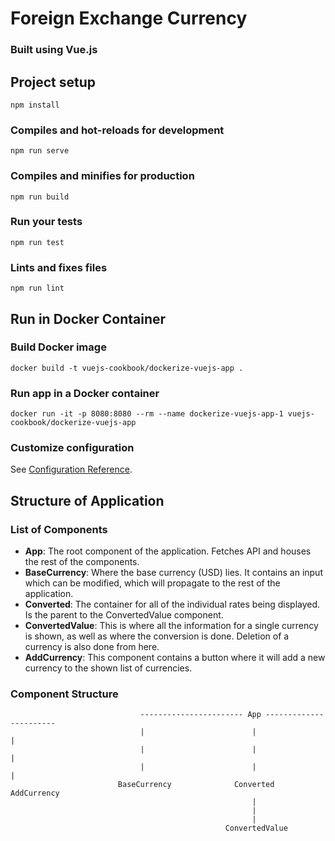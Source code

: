# Foreign Exchange Currency
### Built using Vue.js
## Project setup
```
npm install
```

### Compiles and hot-reloads for development
```
npm run serve
```

### Compiles and minifies for production
```
npm run build
```

### Run your tests
```
npm run test
```

### Lints and fixes files
```
npm run lint
```

## Run in Docker Container

### Build Docker image
```
docker build -t vuejs-cookbook/dockerize-vuejs-app .
```

### Run app in a Docker container
```
docker run -it -p 8080:8080 --rm --name dockerize-vuejs-app-1 vuejs-cookbook/dockerize-vuejs-app
```

### Customize configuration
See [Configuration Reference](https://cli.vuejs.org/config/).

## Structure of Application

### List of Components
- **App**: The root component of the application. Fetches API and houses the rest of the components.
- **BaseCurrency**: Where the base currency (USD) lies. It contains an input which can be modified, which will propagate to the rest of the application.
- **Converted**: The container for all of the individual rates being displayed. Is the parent to the ConvertedValue component.
- **ConvertedValue**: This is where all the information for a single currency is shown, as well as where the conversion is done. Deletion of a currency is also done from here.
- **AddCurrency**: This component contains a button where it will add a new currency to the shown list of currencies.

### Component Structure
                                 ----------------------- App -----------------------
                                 |                        |                         |
                                 |                        |                         |
                                 |                        |                         |  
                            BaseCurrency              Converted               AddCurrency
                                                          |
                                                          |
                                                          |
                                                    ConvertedValue
                                                    

